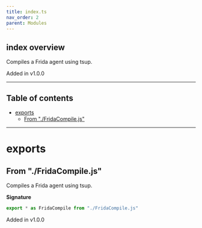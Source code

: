 ```yaml
---
title: index.ts
nav_order: 2
parent: Modules
---
```


## index overview

Compiles a Frida agent using tsup.

Added in v1.0.0

---

<h2 class="text-delta">Table of contents</h2>

- [exports](#exports)
  - [From "./FridaCompile.js"](#from-fridacompilejs)

---

# exports

## From "./FridaCompile.js"

Compiles a Frida agent using tsup.

**Signature**

```ts
export * as FridaCompile from "./FridaCompile.js"
```

Added in v1.0.0
